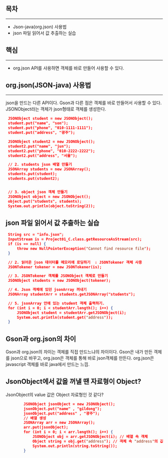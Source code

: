 ## 목차
<hr>

- Json-java(org.json) 사용법
- json 파일 읽어서 값 추출하는 실습

## 핵심
<hr>

- org.json API를 사용하면 객체를 바로 만들어 사용할 수 있다.
## org.json(JSON-java) 사용법
<hr>
json을 만드는 다른 API이다. Gson과 다른 점은 객체를 바로 만들어서 사용할 수 있다. JSONObject라는 객체가 json형태로 객체를 생성한다.

   ```json // 1. student json 객체 만들기
    JSONObject student = new JSONObject();
    student.put("name", "son");
    student.put("phone", "010-1111-1111");
    student.put("address", "광주");

    JSONObject student2 = new JSONObject();
    student2.put("name", "jun");
    student2.put("phone", "010-2222-2222");
    student2.put("address", "서울");

    // 2. students json 배열 만들기
    JSONArray students = new JSONArray();
    students.put(student);
    students.put(student2);
 

    // 3. object json 객체 만들기
    JSONObject object = new JSONObject();
    object.put("students", students);
    System.out.println(object.toString(2));
``` 

## json 파일 읽어서 값 추출하는 실습

   ```json // 1. json 파일에서 json 데이터 불러오기
    String src = "info.json";
    InputStream is = Project01_C.class.getResourceAsStream(src);
    if (is == null) {
        throw new NullPointerException("Cannot find resource file");
    }

    // 2. 읽어온 json 데이터를 메모리에 로딩하기  : JSONTokener 객체 사용
    JSONTokener tokener = new JSONTokener(is);

    // 3. JSONTokener 객체를 JSONObject 객체로 만들기
    JSONObject students = new JSONObject(tokener);

    // 4. Json 객체에 있던 jsonArray 꺼내기
    JSONArray studentArr = students.getJSONArray("students");

    // 5. jsonArray 안에 있는 student 객체 출력하기.
    for (int i = 0; i < studentArr.length(); i++) {
        JSONObject student = studentArr.getJSONObject(i);
        System.out.println(student.get("address"));
    } 
```

## Gson과 org.json의 차이

Gson과 org.json의 차이는 객체를 직접 만드느냐의 차이이다. Gson은 내가 만든 객체를 json으로 바꾸고, org.json은 객체를 통해 바로 json객체를 만든다. org.json은 javascript 객체를 바로 java에서 만드는 느낌.


## JsonObject에서 값을 꺼낼 땐 자료형이 Object?

JsonObject의 value 값은 Object 자료형인 것 같다?

```json       // 객체 생성
        JSONObject jsonObject = new JSONObject();
        jsonObject.put("name" , "gildong");
        jsonObject.put("address" , "광주");
        // 배열 생성
        JSONArray arr = new JSONArray();
        arr.put(jsonObject);
        for (int i = 0; i < arr.length(); i++) {
            JSONObject obj = arr.getJSONObject(i); // 배열 속 객체
            Object string = obj.get("address"); // 객체 속 "address"의 값을 Object로 upCasting 해야함
            System.out.println(string.toString());
        }
```